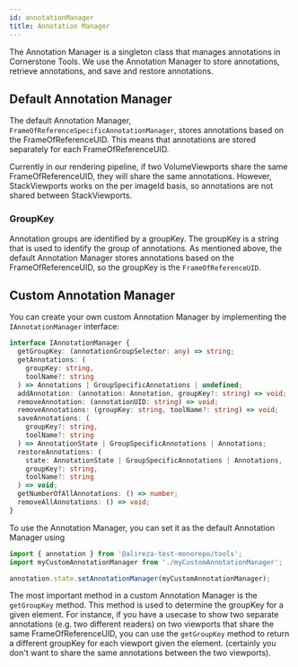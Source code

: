 ```yaml
---
id: annotationManager
title: Annotation Manager
---
```


The Annotation Manager is a singleton class that manages annotations in Cornerstone Tools.
We use the Annotation Manager to store annotations, retrieve annotations, and save and restore annotations.

## Default Annotation Manager
The default Annotation Manager, `FrameOfReferenceSpecificAnnotationManager`, stores annotations based on the FrameOfReferenceUID.
This means that annotations are stored separately for each FrameOfReferenceUID.

Currently in our rendering pipeline, if two VolumeViewports share the same
FrameOfReferenceUID, they will share the same annotations. However, StackViewports
works on the per imageId basis, so annotations are not shared between StackViewports.

### GroupKey
Annotation groups are identified by a groupKey. The groupKey is a string that is used to identify the group of annotations.
As mentioned above, the default Annotation Manager stores annotations based on the FrameOfReferenceUID, so the groupKey is the `FrameOfReferenceUID`.



## Custom Annotation Manager

You can create your own custom Annotation Manager by implementing the `IAnnotationManager` interface:

```ts
interface IAnnotationManager {
  getGroupKey: (annotationGroupSelector: any) => string;
  getAnnotations: (
    groupKey: string,
    toolName?: string
  ) => Annotations | GroupSpecificAnnotations | undefined;
  addAnnotation: (annotation: Annotation, groupKey?: string) => void;
  removeAnnotation: (annotationUID: string) => void;
  removeAnnotations: (groupKey: string, toolName?: string) => void;
  saveAnnotations: (
    groupKey?: string,
    toolName?: string
  ) => AnnotationState | GroupSpecificAnnotations | Annotations;
  restoreAnnotations: (
    state: AnnotationState | GroupSpecificAnnotations | Annotations,
    groupKey?: string,
    toolName?: string
  ) => void;
  getNumberOfAllAnnotations: () => number;
  removeAllAnnotations: () => void;
}
```

To use the Annotation Manager, you can set it as the default Annotation Manager using

```js
import { annotation } from '@alireza-test-monorepo/tools';
import myCustomAnnotationManager from './myCustomAnnotationManager';

annotation.state.setAnnotationManager(myCustomAnnotationManager);
```

The most important method in a custom Annotation Manager is the `getGroupKey` method.
This method is used to determine the groupKey for a given element. For instance,
if you have a usecase to show two separate annotations (e.g. two different readers)
on two viewports that share the same FrameOfReferenceUID, you can use the `getGroupKey`
method to return a different groupKey for each viewport given the element. (certainly
you don't want to share the same annotations between the two viewports).
